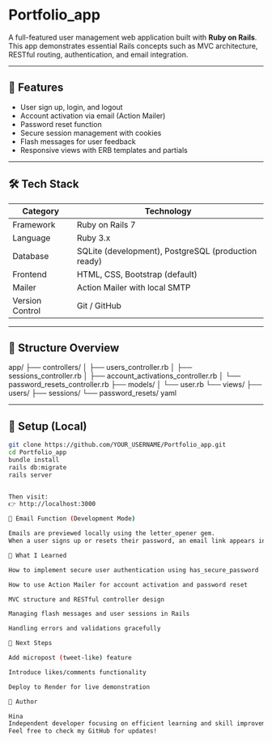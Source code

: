 # Portfolio_app

A full-featured user management web application built with **Ruby on Rails**.  
This app demonstrates essential Rails concepts such as MVC architecture, RESTful routing, authentication, and email integration.

---

## 🚀 Features

- User sign up, login, and logout
- Account activation via email (Action Mailer)
- Password reset function
- Secure session management with cookies
- Flash messages for user feedback
- Responsive views with ERB templates and partials

---

## 🛠️ Tech Stack

| Category | Technology |
|-----------|-------------|
| Framework | Ruby on Rails 7 |
| Language | Ruby 3.x |
| Database | SQLite (development), PostgreSQL (production ready) |
| Frontend | HTML, CSS, Bootstrap (default) |
| Mailer | Action Mailer with local SMTP |
| Version Control | Git / GitHub |

---

## 📁 Structure Overview

app/
├── controllers/
│ ├── users_controller.rb
│ ├── sessions_controller.rb
│ ├── account_activations_controller.rb
│ └── password_resets_controller.rb
├── models/
│ └── user.rb
└── views/
├── users/
├── sessions/
└── password_resets/
yaml


---

## 🧩 Setup (Local)

```bash
git clone https://github.com/YOUR_USERNAME/Portfolio_app.git
cd Portfolio_app
bundle install
rails db:migrate
rails server


Then visit:
👉 http://localhost:3000

💌 Email Function (Development Mode)

Emails are previewed locally using the letter_opener gem.
When a user signs up or resets their password, an email link appears in the browser for testing.

🧠 What I Learned

How to implement secure user authentication using has_secure_password

How to use Action Mailer for account activation and password reset

MVC structure and RESTful controller design

Managing flash messages and user sessions in Rails

Handling errors and validations gracefully

🌱 Next Steps

Add micropost (tweet-like) feature

Introduce likes/comments functionality

Deploy to Render for live demonstration

👤 Author

Hina
Independent developer focusing on efficient learning and skill improvement.
Feel free to check my GitHub for updates!
